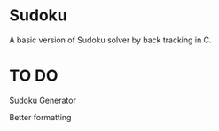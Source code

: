 # Sudoku
A basic version of Sudoku solver by back tracking in C.

# TO DO

Sudoku Generator

Better formatting
